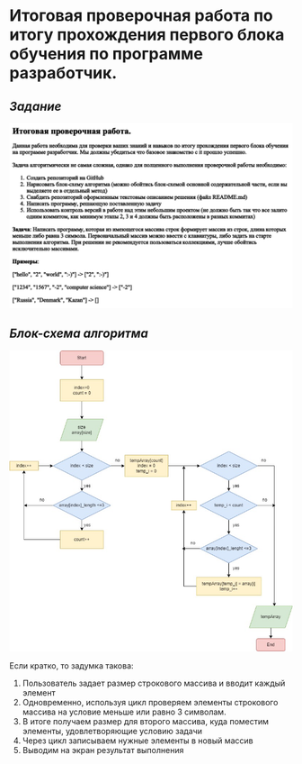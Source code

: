 # **Итоговая проверочная работа по итогу прохождения первого блока обучения по программе разработчик.** 

## *Задание*

![Задание](task.png)

## *Блок-схема алгоритма*

![Алгоритм](algorithm.jpg)

Если кратко, то задумка такова:
1. Пользователь задает размер строкового массива и вводит каждый элемент
2. Одновременно, используя цикл проверяем элементы строкового массива на условие меньше или равно 3 символам. 
3. В итоге получаем размер для второго массива, куда поместим элементы, удовлетворяющие условию задачи
4. Через цикл записываем нужные элементы в новый массив
5. Выводим на экран результат выполнения





